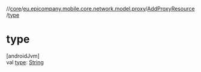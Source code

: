 //[core](../../../index.md)/[eu.epicompany.mobile.core.network.model.proxy](../index.md)/[AddProxyResource](index.md)/[type](type.md)

# type

[androidJvm]\
val [type](type.md): [String](https://kotlinlang.org/api/latest/jvm/stdlib/kotlin/-string/index.html)
